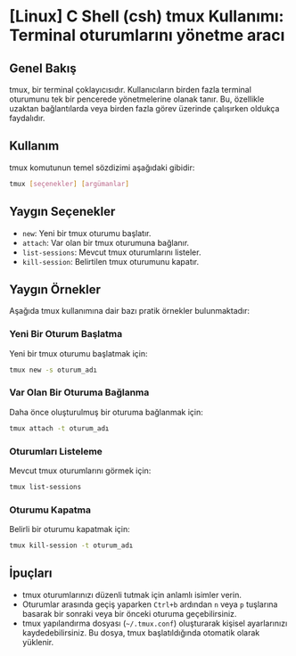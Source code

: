 # [Linux] C Shell (csh) tmux Kullanımı: Terminal oturumlarını yönetme aracı

## Genel Bakış
tmux, bir terminal çoklayıcısıdır. Kullanıcıların birden fazla terminal oturumunu tek bir pencerede yönetmelerine olanak tanır. Bu, özellikle uzaktan bağlantılarda veya birden fazla görev üzerinde çalışırken oldukça faydalıdır.

## Kullanım
tmux komutunun temel sözdizimi aşağıdaki gibidir:

```bash
tmux [seçenekler] [argümanlar]
```

## Yaygın Seçenekler
- `new`: Yeni bir tmux oturumu başlatır.
- `attach`: Var olan bir tmux oturumuna bağlanır.
- `list-sessions`: Mevcut tmux oturumlarını listeler.
- `kill-session`: Belirtilen tmux oturumunu kapatır.

## Yaygın Örnekler
Aşağıda tmux kullanımına dair bazı pratik örnekler bulunmaktadır:

### Yeni Bir Oturum Başlatma
Yeni bir tmux oturumu başlatmak için:

```bash
tmux new -s oturum_adı
```

### Var Olan Bir Oturuma Bağlanma
Daha önce oluşturulmuş bir oturuma bağlanmak için:

```bash
tmux attach -t oturum_adı
```

### Oturumları Listeleme
Mevcut tmux oturumlarını görmek için:

```bash
tmux list-sessions
```

### Oturumu Kapatma
Belirli bir oturumu kapatmak için:

```bash
tmux kill-session -t oturum_adı
```

## İpuçları
- tmux oturumlarınızı düzenli tutmak için anlamlı isimler verin.
- Oturumlar arasında geçiş yaparken `Ctrl+b` ardından `n` veya `p` tuşlarına basarak bir sonraki veya bir önceki oturuma geçebilirsiniz.
- tmux yapılandırma dosyası (`~/.tmux.conf`) oluşturarak kişisel ayarlarınızı kaydedebilirsiniz. Bu dosya, tmux başlatıldığında otomatik olarak yüklenir.